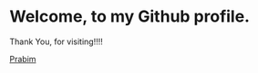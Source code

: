 <h1>Welcome, to my Github profile.</h1>
<p>Thank You, for visiting!!!!</p>
<a href="https://prabim.com.np">Prabim</a>